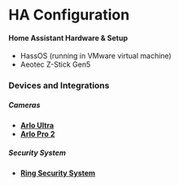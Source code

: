 # HA Configuration

#### Home Assistant Hardware & Setup
- HassOS (running in VMware virtual machine)
- Aeotec Z-Stick Gen5

### Devices and Integrations
##### Cameras
* __[Arlo Ultra](https://www.arlo.com/en-us/products/arlo-ultra)__
* __[Arlo Pro 2](https://www.arlo.com/en-us/products/arlo-pro-2)__

##### Security System
* __[Ring Security System](https://shop.ring.com/pages/security-system)__